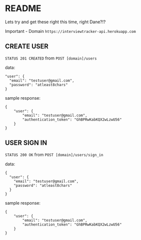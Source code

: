
README
======
Lets try and get these right this time, right Dane?!?


Important - Domain `https://interviewtracker-api.herokuapp.com`

CREATE USER
-----------
`STATUS 201 CREATED`
from
`POST [domain]/users`

data:
```
"user": {
  "email": "testuser@gmail.com",
  "password": "atleast8chars"
}
```

sample response:
```
{
    "user": {
        "email": "testuser@gmail.com",
        "authentication_token": "GhBPRwKabKQX2wLzwU56"
    }
}
```

USER SIGN IN
------------
`STATUS 200 OK`
from
`POST [domain]/users/sign_in`

data:
```
{
  "user": {
    "email": "testuser@gmail.com",
    "password": "atleast8chars"
  }
}
```
sample response:
```
{
    "user": {
        "email": "testuser@gmail.com",
        "authentication_token": "GhBPRwKabKQX2wLzwU56"
    }
}
```
